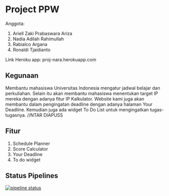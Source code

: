 # Project PPW

Anggota:
1. Ariell Zaki Prabaswara Ariza
2. Nadia Adilah Rahimullah
3. Rabialco Argana
4. Ronaldi Tjaidianto

Link Heroku app: proj-nara.herokuapp.com

## Kegunaan
Membantu mahasiswa Universitas Indonesia mengatur jadwal belajar dan perkuliahan. 
Selain itu akan membantu mahasiswa menentukan target IP mereka dengan adanya fitur
IP Kalkulator. Website kami juga akan membantu dalam pengingatan deadline dengan
adanya halaman Your Deadline. Kemudian juga ada widget To Do List untuk mengingatkan
tugas-tugasnya.
//NTAR DIAPUSS

## Fitur
1. Schedule Planner
2. Score Calculator
3. Your Deadline
4. To do widget

## Status Pipelines
[![pipeline status](https://gitlab.com/ProjectNara/project-ppw/badges/master/pipeline.svg)](https://gitlab.com/ProjectNara/project-ppw/commits/master)